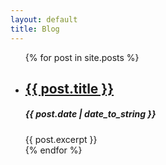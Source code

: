 ```yaml
---
layout: default
title: Blog
---
```

<!-- <h1>Latest Posts</h1> -->

<ul>
  {% for post in site.posts %}
    <li>
      <h2><a href="{{ post.url }}">{{ post.title }}</a></h2>
      <h5>{{ post.date | date_to_string }}</h5>
      {{ post.excerpt }}
    </li>
  {% endfor %}
</ul>
